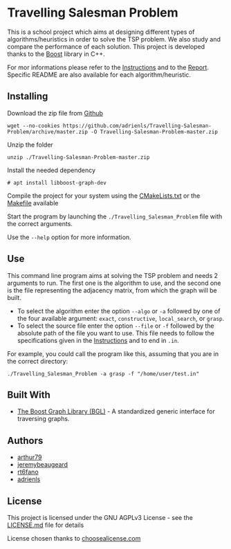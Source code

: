 # Travelling Salesman Problem
This is a school project which aims at designing different types of algorithms/heuristics in order to solve the TSP problem.
We also study and compare the performance of each solution.
This project is developed thanks to the [Boost](https://www.boost.org/doc/libs/1_72_0/libs/graph/doc/index.html) library in C++.

For mor informations please refer to the [Instructions](Instructions.pdf) and to the [Report](Report/Report.pdf).
Specific README are also available for each algorithm/heuristic.

## Installing
Download the zip file from [Github](https://github.com/adrienls/MCQ-Correction)
```
wget --no-cookies https://github.com/adrienls/Travelling-Salesman-Problem/archive/master.zip -O Travelling-Salesman-Problem-master.zip
```

Unzip the folder
```
unzip ./Travelling-Salesman-Problem-master.zip
```
Install the needed dependency
```
# apt install libboost-graph-dev
```

Compile the project for your system using the [CMakeLists.txt](CMakeLists.txt) or the [Makefile](Makefile) available

Start the program by launching the `./Travelling_Salesman_Problem` file with the correct arguments.

Use the `--help` option for more information.

## Use
This command line program aims at solving the TSP problem and needs 2 arguments to run.
The first one is the algorithm to use, and the second one is the file representing the adjacency matrix, from which the graph will be built.
* To select the algorithm enter the option `--algo` or `-a` followed by one of the four available argument: `exact`, `constructive`, `local_search`, or `grasp`.
* To select the source file enter the option `--file` or `-f` followed by the absolute path of the file you want to use. This file needs to follow the specifications given in the [Instructions](Instructions.pdf) and to end in `.in`.

For example, you could call the program like this, assuming that you are in the correct directory:
```
./Travelling_Salesman_Problem -a grasp -f "/home/user/test.in"
```

## Built With
* [The Boost Graph Library (BGL)](https://www.boost.org/doc/libs/1_72_0/libs/graph/doc/index.html) - A standardized generic interface for traversing graphs.

## Authors
* [arthur79](https://github.com/arthur79)
* [jeremybeaugeard](https://github.com/jeremybeaugeard)
* [rt6fano](https://github.com/rt6fano)
* [adrienls](https://github.com/adrienls)

## License
This project is licensed under the GNU AGPLv3 License - see the [LICENSE.md](LICENSE) file for details

License chosen thanks to [choosealicense.com](https://choosealicense.com/)
